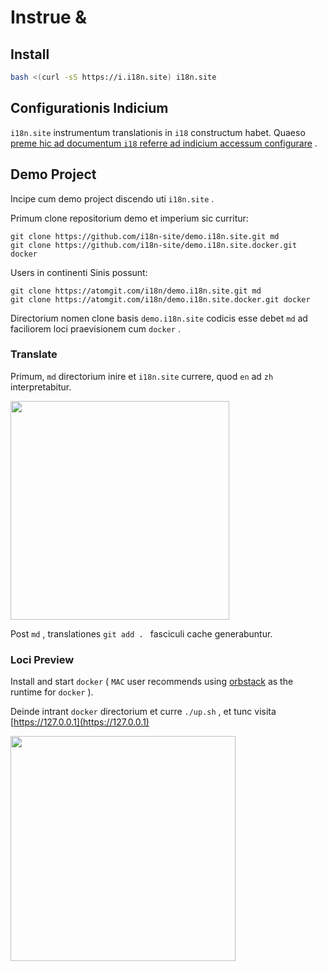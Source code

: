 # Instrue &

## Install

```sh
bash <(curl -sS https://i.i18n.site) i18n.site
```

## Configurationis Indicium

`i18n.site` instrumentum translationis in `i18` constructum habet. Quaeso [preme hic ad documentum `i18` referre ad indicium accessum configurare](/i18/use) .

## Demo Project

Incipe cum demo project discendo uti `i18n.site` .

Primum clone repositorium demo et imperium sic curritur:

```
git clone https://github.com/i18n-site/demo.i18n.site.git md
git clone https://github.com/i18n-site/demo.i18n.site.docker.git docker
```

Users in continenti Sinis possunt:

```
git clone https://atomgit.com/i18n/demo.i18n.site.git md
git clone https://atomgit.com/i18n/demo.i18n.site.docker.git docker
```

Directorium nomen clone basis `demo.i18n.site` codicis esse debet `md` ad faciliorem loci praevisionem cum `docker` .

### Translate

Primum, `md` directorium inire et `i18n.site` currere, quod `en` ad `zh` interpretabitur.

<img src="https://p.3ti.site/1721114619.avif" style="width:350px">

Post `md` , translationes `git add . ` fasciculi cache generabuntur.

### Loci Preview

Install and start `docker` ( `MAC` user recommends using [orbstack](https://orbstack.dev) as the runtime for `docker` ).

Deinde intrant `docker` directorium et curre `./up.sh` , et tunc visita [https://127.0.0.1](https://127.0.0.1)

<img src="//p.3ti.site/1721104238.avif" style="width:360px">